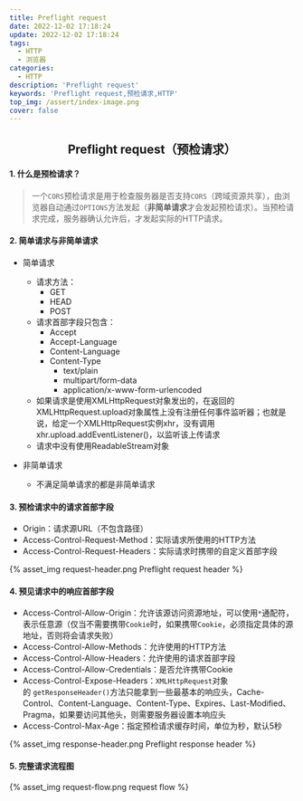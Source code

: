 ```yaml
---
title: Preflight request
date: 2022-12-02 17:18:24
update: 2022-12-02 17:18:24
tags:
  - HTTP
  - 浏览器
categories:
  - HTTP
description: 'Preflight request'
keywords: 'Preflight request,预检请求,HTTP'
top_img: /assert/index-image.png
cover: false
---
```


## <center>Preflight request（预检请求）</center>

#### 1. 什么是预检请求？
>一个`CORS`预检请求是用于检查服务器是否支持`CORS`（跨域资源共享），由浏览器自动通过`OPTIONS`方法发起（**非简单请求**才会发起预检请求）。当预检请求完成，服务器确认允许后，才发起实际的HTTP请求。

#### 2. 简单请求与非简单请求
* 简单请求
  * 请求方法：
    * GET
    * HEAD
    * POST
  * 请求首部字段只包含：
    * Accept
    * Accept-Language
    * Content-Language
    * Content-Type
      * text/plain
      * multipart/form-data
      * application/x-www-form-urlencoded 
  * 如果请求是使用XMLHttpRequest对象发出的，在返回的XMLHttpRequest.upload对象属性上没有注册任何事件监听器；也就是说，给定一个XMLHttpRequest实例xhr，没有调用xhr.upload.addEventListener()，以监听该上传请求
  * 请求中没有使用ReadableStream对象

* 非简单请求
  * 不满足简单请求的都是非简单请求

#### 3. 预检请求中的请求首部字段
* Origin：请求源URL（不包含路径）
* Access-Control-Request-Method：实际请求所使用的HTTP方法
* Access-Control-Request-Headers：实际请求时携带的自定义首部字段

{% asset_img request-header.png Preflight request header %}

#### 4. 预见请求中的响应首部字段
* Access-Control-Allow-Origin：允许该源访问资源地址，可以使用`*`通配符，表示任意源（仅当不需要携带`Cookie`时，如果携带`Cookie`，必须指定具体的源地址，否则将会请求失败）
* Access-Control-Allow-Methods：允许使用的HTTP方法
* Access-Control-Allow-Headers：允许使用的请求首部字段
* Access-Control-Allow-Credentials：是否允许携带Cookie
* Access-Control-Expose-Headers：`XMLHttpRequest`对象的 `getResponseHeader()`方法只能拿到一些最基本的响应头，Cache-Control、Content-Language、Content-Type、Expires、Last-Modified、Pragma，如果要访问其他头，则需要服务器设置本响应头
* Access-Control-Max-Age：指定预检请求缓存时间，单位为秒，默认5秒

{% asset_img response-header.png Preflight response header %}

#### 5. 完整请求流程图

{% asset_img request-flow.png request flow %}
